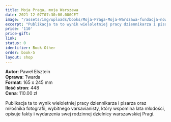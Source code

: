 ```yaml
---
title: Moja Praga… moja Warszawa
date: 2021-12-07T07:30:00.000CET
image: "/assets/img/uploads/books/Moja-Praga-Moja-Warszawa-fundacja-nowe-teraz-sklep.jpg"
excerpt: "Publikacja ta to wynik wieloletniej pracy dziennikarza i pisarza oraz miłośnika fotografii, wybitnego varsavianisty, który wspomina lata młodości..."
price: '110' 
price-gift: 
link: 
status: 0
identifier: Book-Other
order: book-5
layout: shop
---
```

 
**Autor**: Paweł Elsztein   
**Oprawa**: Twarda      
**Format**: 165 x 245 mm  
**Ilość stron**: 448     
**Cena**: 110.00 zł


Publikacja ta to wynik wieloletniej pracy dziennikarza i pisarza oraz miłośnika fotografii, wybitnego varsavianisty, który wspomina lata młodości, opisuje fakty i wydarzenia swej rodzinnej dzielnicy warszawskiej Pragi.
